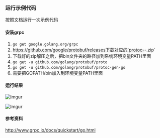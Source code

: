 ### 运行示例代码
按照文档运行一次示例代码

#### 安装grpc
 1. `go get google.golang.org/grpc`
 2. https://github.com/google/protobuf/releases下载对应的`protoc-<version>-<platform>.zip`
 3. 下载好的zip解压之后，把bin文件夹的路径加到系统环境变量PATH里面
 4. `go get -u github.com/golang/protobuf/proto`
 5. `go get -u github.com/golang/protobuf/protoc-gen-go`
 6. 需要把GOPATH/bin加入到环境变量PATH里面

#### 运行结果
![Imgur](http://i.imgur.com/bn969af.png)

![Imgur](http://i.imgur.com/aSMnJXm.png)

#### 参考资料
http://www.grpc.io/docs/quickstart/go.html
